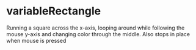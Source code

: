 # variableRectangle
Running a square across the x-axis, looping around while following the mouse y-axis and changing color through the middle. Also stops in place when mouse is pressed

